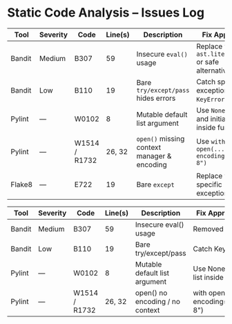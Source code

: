 # Static Code Analysis – Issues Log

| Tool | Severity | Code | Line(s) | Description | Fix Approach | Status |
|------|-----------|------|---------|--------------|---------------|--------|
| Bandit | Medium | B307 | 59 | Insecure `eval()` usage | Replace with `ast.literal_eval` or safe alternative | To fix |
| Bandit | Low | B110 | 19 | Bare `try/except/pass` hides errors | Catch specific exception (e.g., `KeyError`) | To fix |
| Pylint | — | W0102 | 8 | Mutable default list argument | Use `None` default and initialize inside function | To fix |
| Pylint | — | W1514 / R1732 | 26, 32 | `open()` missing context manager & encoding | Use `with open(..., encoding="utf-8")` | To fix |
| Flake8 | — | E722 | 19 | Bare `except` | Replace with specific exception type | To fix |

| Tool   | Severity | Code           | Line(s) | Description                      | Fix Approach                                  | Status    |
|--------|----------|----------------|---------|----------------------------------|------------------------------------------------|-----------|
| Bandit | Medium   | B307           | 59      | Insecure eval() usage            | Removed eval                                   | ✅ Fixed  |
| Bandit | Low      | B110           | 19      | Bare try/except/pass             | Catch KeyError                                 | ✅ Fixed  |
| Pylint | —        | W0102          | 8       | Mutable default list argument    | Use None, init list inside                     | ✅ Fixed  |
| Pylint | —        | W1514 / R1732  | 26, 32  | open() no encoding / no context | with open(..., encoding="utf-8")               | ✅ Fixed  |
